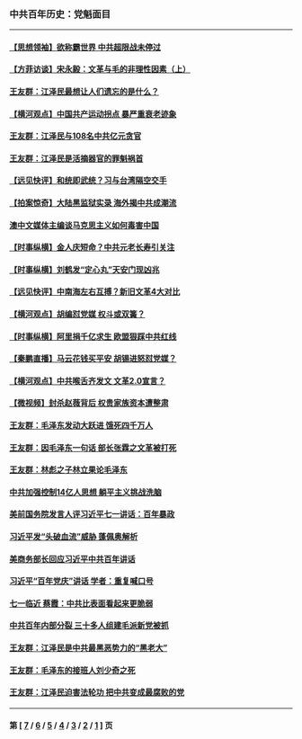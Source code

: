 ### 中共百年历史：党魁面目
---
#### [【思想领袖】欲称霸世界 中共超限战未停过](../../pages/nf1176107/n13745142.md?10170430) 
#### [【方菲访谈】宋永毅：文革与毛的非理性因素（上）](../../pages/nf1176107/n13469956.md?10170430) 
#### [王友群：江泽民最想让人们遗忘的是什么？](../../pages/nf1176107/n13408949.md?10170430) 
#### [【横河观点】中国共产运动拐点 暴严重衰老迹象](../../pages/nf1176107/n13388333.md?10170430) 
#### [王友群：江泽民与108名中共亿元贪官](../../pages/nf1176107/n13352358.md?10170430) 
#### [王友群：江泽民是活摘器官的罪魁祸首](../../pages/nf1176107/n13336903.md?10170430) 
#### [【远见快评】和统即武统？习与台湾隔空交手](../../pages/nf1176107/n13297739.md?10170430) 
#### [【拍案惊奇】大陆黑监狱实录 海外揭中共成潮流](../../pages/nf1176107/n13288853.md?10170430) 
#### [澳中文媒体主编谈马克思主义如何毒害中国](../../pages/nf1176107/n13257387.md?10170430) 
#### [【时事纵横】金人庆短命？中共元老长寿引关注](../../pages/nf1176107/n13217934.md?10170430) 
#### [【时事纵横】刘鹤发“定心丸”天安门现凶兆](../../pages/nf1176107/n13215416.md?10170430) 
#### [【远见快评】中南海左右互搏？新旧文革4大对比](../../pages/nf1176107/n13214745.md?10170430) 
#### [【横河观点】胡编怼党媒 权斗或双簧？](../../pages/nf1176107/n13210864.md?10170430) 
#### [【时事纵横】阿里捐千亿求生 欧盟狠踩中共红线](../../pages/nf1176107/n13206431.md?10170430) 
#### [【秦鹏直播】马云花钱买平安 胡锡进怒怼党媒？](../../pages/nf1176107/n13206392.md?10170430) 
#### [【横河观点】中共喉舌齐发文 文革2.0宣言？](../../pages/nf1176107/n13201248.md?10170430) 
#### [【微视频】封杀赵薇背后 权贵家族资本遭整肃](../../pages/nf1176107/n13197798.md?10170430) 
#### [王友群：毛泽东发动大跃进 饿死四千万人](../../pages/nf1176107/n13177158.md?10170430) 
#### [王友群：因毛泽东一句话 部长张霖之文革被打死](../../pages/nf1176107/n13161711.md?10170430) 
#### [王友群：林彪之子林立果论毛泽东](../../pages/nf1176107/n13128622.md?10170430) 
#### [中共加强控制14亿人思想 躺平主义挑战洗脑](../../pages/nf1176107/n13094299.md?10170430) 
#### [美前国务院发言人评习近平七一讲话：百年暴政](../../pages/nf1176107/n13066986.md?10170430) 
#### [习近平发“头破血流”威胁 蓬佩奥解析](../../pages/nf1176107/n13063604.md?10170430) 
#### [美商务部长回应习近平中共百年讲话](../../pages/nf1176107/n13062903.md?10170430) 
#### [习近平“百年党庆”讲话 学者：重复喊口号](../../pages/nf1176107/n13061411.md?10170430) 
#### [七一临近 蔡霞：中共比表面看起来更脆弱](../../pages/nf1176107/n13056418.md?10170430) 
#### [中共百年内部分裂 三十多人组建毛派新党被抓](../../pages/nf1176107/n13044023.md?10170430) 
#### [王友群：江泽民是中共最黑恶势力的“黑老大”](../../pages/nf1176107/n13022180.md?10170430) 
#### [王友群：毛泽东的接班人刘少奇之死](../../pages/nf1176107/n12991772.md?10170430) 
#### [王友群：江泽民迫害法轮功 把中共变成最腐败的党](../../pages/nf1176107/n12947347.md?10170430) 

---
#### 第 [ [7](./7.md?10170430) / [6](./6.md?10170430) / [5](./5.md?10170430) / [4](./4.md?10170430) / [3](./3.md?10170430) / [2](./2.md?10170430) / [1](./1.md?10170430) ] 页

